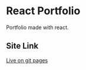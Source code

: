 # React Portfolio
Portfolio made with react.

## Site Link 
 [Live on git pages](https://dustinturp.github.io/ReactApp/)